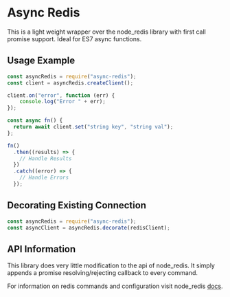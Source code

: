Async Redis
===========================

This is a light weight wrapper over the node_redis library with first call promise support. Ideal for ES7 async functions. 

## Usage Example

```js
const asyncRedis = require("async-redis");
const client = asyncRedis.createClient();

client.on("error", function (err) {
    console.log("Error " + err);
});

const async fn() {
  return await client.set("string key", "string val");
};

fn()
  .then((results) => {
    // Handle Results
  })
  .catch((error) => {
    // Handle Errors
  });
```

## Decorating Existing Connection
```js
const asyncRedis = require("async-redis");
const asyncClient = asyncRedis.decorate(redisClient);
```

## API Information
This library does very little modification to the api of node_redis. 
It simply appends a promise resolving/rejecting callback to every command. 

For information on redis commands and configuration visit node_redis 
[docs](http://redis.js.org). 


